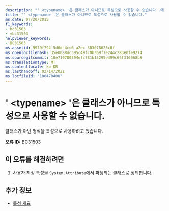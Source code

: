 ```yaml
---
description: "' <typename> '은 클래스가 아니므로 특성으로 사용할 수 없습니다 .에 대 한 자세한 정보"
title: "' <typename> '은 클래스가 아니므로 특성으로 사용할 수 없습니다."
ms.date: 07/20/2015
f1_keywords:
- bc31503
- vbc31503
helpviewer_keywords:
- BC31503
ms.assetid: 9979f794-5d6d-4cc6-a2ec-303078626c0f
ms.openlocfilehash: 35e0088dc395c49fc0b369f7e244c283e0fe9274
ms.sourcegitcommit: 10e719780594efc781b15295e499c66f316068b8
ms.translationtype: MT
ms.contentlocale: ko-KR
ms.lasthandoff: 02/14/2021
ms.locfileid: "100470408"
---
```

# <a name="typename-cannot-be-used-as-an-attribute-because-it-is-not-a-class"></a>' \<typename> '은 클래스가 아니므로 특성으로 사용할 수 없습니다.

클래스가 아닌 형식을 특성으로 사용하려고 했습니다.  
  
 **오류 ID:** BC31503  
  
## <a name="to-correct-this-error"></a>이 오류를 해결하려면  
  
1. 사용자 지정 특성을 `System.Attribute`에서 파생되는 클래스로 정의합니다.  
  
## <a name="see-also"></a>추가 정보

- [특성 개요](../programming-guide/concepts/attributes/index.md)
